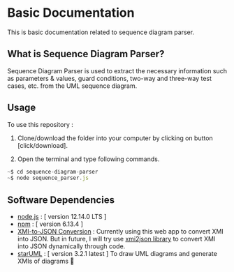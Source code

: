 # Basic Documentation
This is basic documentation related to sequence diagram parser.


## What is Sequence Diagram Parser?
Sequence Diagram Parser is used to extract the necessary information such as parameters & values, guard conditions, two-way and three-way test cases, etc. from the UML sequence diagram.

## Usage

To use this repository : 

1. Clone/download the folder into your computer by clicking on button [click/download].

2. Open the terminal and type following commands. 

```node.js
~$ cd sequence-diagram-parser
~$ node sequence_parser.js
```

## Software Dependencies

* [node.js](https://nodejs.org/en/) : [ version 12.14.0 LTS ]
* [npm](https://www.npmjs.com/) : [ version 6.13.4 ]  
* [XMI-to-JSON Conversion](https://codebeautify.org/xmltojson/295f85) : Currently using this web app to convert XMI into JSON. But in future, I will try use [xmi2json library](https://www.npmjs.com/package/xml2json) to convert XMI into JSON dynamically through code. 
* [starUML](http://staruml.io/) : [ version 3.2.1 latest ] To draw UML diagrams and generate XMIs of diagrams 🤗
 
